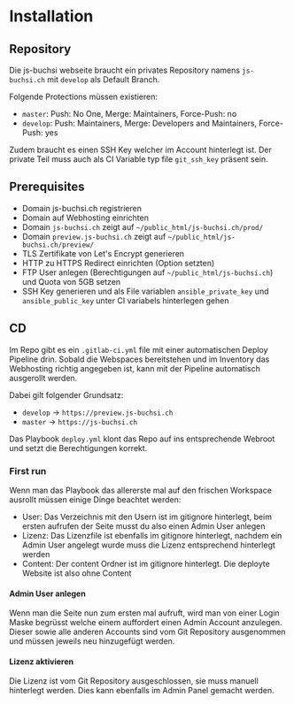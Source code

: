 # Installation

## Repository

Die js-buchsi webseite braucht ein privates Repository namens `js-buchsi.ch` mit `develop` als Default Branch.  

Folgende Protections müssen existieren:

- `master`: Push: No One, Merge: Maintainers, Force-Push: no
- `develop`: Push: Maintainers, Merge: Developers and Maintainers, Force-Push: yes

Zudem braucht es einen SSH Key welcher im Account hinterlegt ist. Der private Teil muss auch als CI Variable typ file `git_ssh_key` präsent sein.
## Prerequisites

- Domain js-buchsi.ch registrieren
- Domain auf Webhosting einrichten
- Domain `js-buchsi.ch` zeigt auf `~/public_html/js-buchsi.ch/prod/`
- Domain `preview.js-buchsi.ch` zeigt auf `~/public_html/js-buchsi.ch/preview/`
- TLS Zertifikate von Let's Encrypt generieren
- HTTP zu HTTPS Redirect einrichten (Option setzten)
- FTP User anlegen (Berechtigungen auf `~/public_html/js-buchsi.ch`) und Quota von 5GB setzen
- SSH Key generieren und als File variablen `ansible_private_key` und `ansible_public_key` unter CI variabels hinterlegen gehen  

## CD

Im Repo gibt es ein `.gitlab-ci.yml` file mit einer automatischen Deploy Pipeline drin. Sobald die Webspaces bereitstehen und im Inventory das Webhosting richtig angegeben ist, kann mit der Pipeline automatisch ausgerollt werden.

Dabei gilt folgender Grundsatz:

- `develop` -> `https://preview.js-buchsi.ch`
- `master` -> `https://js-buchsi.ch`

Das Playbook `deploy.yml` klont das Repo auf ins entsprechende Webroot und setzt die Berechtigungen korrekt.

### First run

Wenn man das Playbook das allererste mal auf den frischen Workspace ausrollt müssen einige Dinge beachtet werden:

- User: Das Verzeichnis mit den Usern ist im gitignore hinterlegt, beim ersten aufrufen der Seite musst du also einen Admin User anlegen  
- Lizenz: Das Lizenzfile ist ebenfalls im gitignore hinterlegt, nachdem ein Admin User angelegt wurde muss die Lizenz entsprechend hinterlegt werden
- Content: Der content Ordner ist im gitignore hinterlegt. Die deployte Website ist also ohne Content

#### Admin User anlegen

Wenn man die Seite nun zum ersten mal aufruft, wird man von einer Login Maske begrüsst welche einem auffordert einen Admin Account anzulegen. Dieser sowie alle anderen Accounts sind vom Git Repository ausgenommen und müssen jeweils neu hinzugefügt werden.

#### Lizenz aktivieren

Die Lizenz ist vom Git Repository ausgeschlossen, sie muss manuell hinterlegt werden. Dies kann ebenfalls im Admin Panel gemacht werden.
